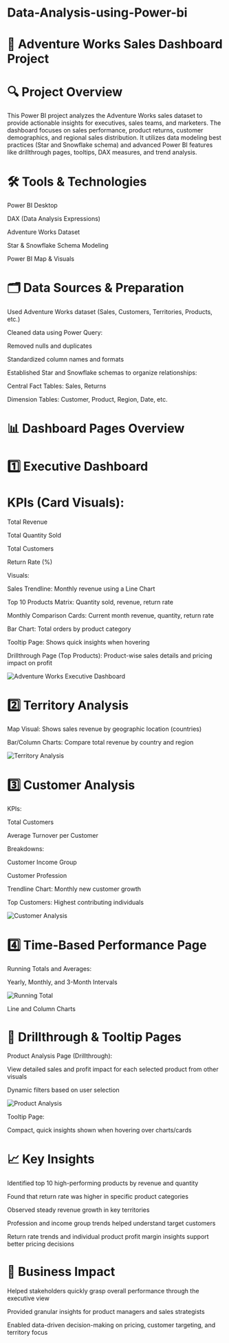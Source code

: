 # Data-Analysis-using-Power-bi
# 🧭 Adventure Works Sales Dashboard Project
# 🔍 Project Overview
This Power BI project analyzes the Adventure Works sales dataset to provide actionable insights for executives, sales teams, and marketers. The dashboard focuses on sales performance, product returns, customer demographics, and regional sales distribution. It utilizes data modeling best practices (Star and Snowflake schema) and advanced Power BI features like drillthrough pages, tooltips, DAX measures, and trend analysis.

# 🛠 Tools & Technologies
Power BI Desktop

DAX (Data Analysis Expressions)

Adventure Works Dataset

Star & Snowflake Schema Modeling

Power BI Map & Visuals

# 🗂 Data Sources & Preparation
Used Adventure Works dataset (Sales, Customers, Territories, Products, etc.)

Cleaned data using Power Query:

Removed nulls and duplicates

Standardized column names and formats

Established Star and Snowflake schemas to organize relationships:

Central Fact Tables: Sales, Returns

Dimension Tables: Customer, Product, Region, Date, etc.

# 📊 Dashboard Pages Overview
# 1️⃣ Executive Dashboard
# KPIs (Card Visuals):

Total Revenue

Total Quantity Sold

Total Customers

Return Rate (%)

Visuals:

Sales Trendline: Monthly revenue using a Line Chart

Top 10 Products Matrix: Quantity sold, revenue, return rate

Monthly Comparison Cards: Current month revenue, quantity, return rate

Bar Chart: Total orders by product category

Tooltip Page: Shows quick insights when hovering

Drillthrough Page (Top Products): Product-wise sales details and pricing impact on profit

![Adventure Works Executive Dashboard](Adventure%20Works%20project/Adventure%20Works%20excutive%20dashboard.png)


# 2️⃣ Territory Analysis
Map Visual: Shows sales revenue by geographic location (countries)

Bar/Column Charts: Compare total revenue by country and region

![Territory Analysis](Adventure%20Works%20project/Teritory%20Analysis.png)


# 3️⃣ Customer Analysis
KPIs:

Total Customers

Average Turnover per Customer

Breakdowns:

Customer Income Group

Customer Profession

Trendline Chart: Monthly new customer growth

Top Customers: Highest contributing individuals

![Customer Analysis](Adventure%20Works%20project/custormer%20Analysis.png)


# 4️⃣ Time-Based Performance Page
Running Totals and Averages:

Yearly, Monthly, and 3-Month Intervals

![Running Total](Adventure%20Works%20project/Running%20total.png)


Line and Column Charts

# 🔁 Drillthrough & Tooltip Pages
Product Analysis Page (Drillthrough):

View detailed sales and profit impact for each selected product from other visuals

Dynamic filters based on user selection

![Product Analysis](Adventure%20Works%20project/Product%20analysis.png)


Tooltip Page:

Compact, quick insights shown when hovering over charts/cards



# 📈 Key Insights
Identified top 10 high-performing products by revenue and quantity

Found that return rate was higher in specific product categories

Observed steady revenue growth in key territories

Profession and income group trends helped understand target customers

Return rate trends and individual product profit margin insights support better pricing decisions

# 🎯 Business Impact
Helped stakeholders quickly grasp overall performance through the executive view

Provided granular insights for product managers and sales strategists

Enabled data-driven decision-making on pricing, customer targeting, and territory focus
